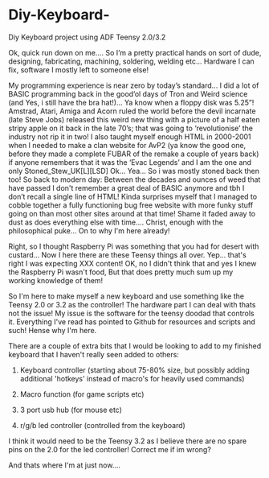 # Diy-Keyboard-
Diy Keyboard project using ADF Teensy 2.0/3.2

Ok, quick run down on me....
So I’m a pretty practical hands on sort of dude, designing, fabricating, machining, soldering, welding etc... Hardware I can fix, software I mostly left to someone else!

My programming experience is near zero by today’s standard... I did a lot of BASIC programming back in the good’ol days of Tron and Weird science (and Yes, i still have the bra hat!)... 
Ya know when a floppy disk was 5.25”! Amstrad, Atari, Amiga and Acorn ruled the world before the devil incarnate (late Steve Jobs) released this weird new thing with a picture of a half eaten stripy apple on it back in the late 70’s; that was going to ‘revolutionise’ the industry not rip it in two!
I also taught myself enough HTML in 2000-2001 when I needed to make a clan website for AvP2 (ya know the good one, before they made a complete FUBAR of the remake a couple of years back) if anyone remembers that it was the ‘Evac Legends’ and I am the one and only Stoned_Stew_UK[L][LSD] Ok... Yea... So i was mostly stoned back then too!
So back to modern day:
Between the decades and ounces of weed that have passed I don't remember a great deal of BASIC anymore and tbh I don’t recall a single line of HTML! Kinda surprises myself that I managed to cobble together a fully functioning bug free website with more funky stuff going on than most other sites around at that time! Shame it faded away to dust as does everything else with time.... Christ, enough with the philosophical puke... On to why I'm here already!

Right, so I thought Raspberry Pi was something that you had for desert with custard... Now I here there are these Teensy things all over. Yep... that's right I was expecting XXX content!
OK, no I didn't think that and yes I knew the Raspberry Pi wasn't food, But that does pretty much sum up my working knowledge of them!

So I'm here to make myself a new keyboard and use something like the Teensy 2.0 or 3.2 as the controller! The hardware part I can deal with thats not the issue! My issue is the software for the teensy doodad that controls it. Everything I've read has pointed to Github for resources and scripts and such! Hense why I'm here.

There are a couple of extra bits that I would be looking to add to my finished keyboard that I haven't really seen added to others:

1. Keyboard controller (starting about 75-80% size, but possibly adding additional 'hotkeys' instead of macro's for heavily used commands)

2. Macro function (for game scripts etc)

3. 3 port usb hub (for mouse etc)

4. r/g/b led controller (controlled from the keyboard)

I think it would need to be the Teensy 3.2 as I believe there are no spare pins on the 2.0 for the led controller! Correct me if im wrong? 

And thats where I'm at just now....

